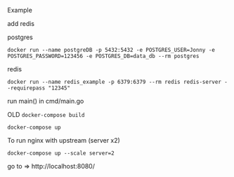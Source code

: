 Example

add redis 

postgres

```docker run --name postgreDB -p 5432:5432 -e POSTGRES_USER=Jonny -e POSTGRES_PASSWORD=123456 -e POSTGRES_DB=data_db --rm postgres```

redis

```docker run --name redis_example -p 6379:6379 --rm redis redis-server --requirepass "12345"```

run main() in cmd/main.go




OLD
```docker-compose build```

```docker-compose up```

To run nginx with upstream (server x2)

```docker-compose up --scale server=2```

go to => http://localhost:8080/